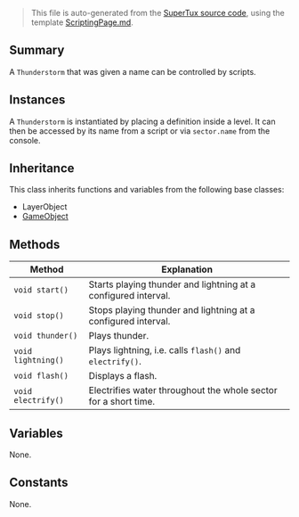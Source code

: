 > This file is auto-generated from the [SuperTux source code](https://github.com/SuperTux/supertux/tree/master/src), using the template [ScriptingPage.md](https://github.com/SuperTux/wiki/tree/master/templates/ScriptingPage.md).

Summary
-------

A `Thunderstorm` that was given a name can be controlled by scripts. 

Instances
--------

A `Thunderstorm` is instantiated by placing a definition inside a level. It can then be accessed by its name from a script or via `sector.name` from the console. 

Inheritance
--------

This class inherits functions and variables from the following base classes:
* LayerObject
* [GameObject](https://github.com/SuperTux/supertux/wiki/ScriptingGameObject)


Methods
-------

Method | Explanation
-------|-------
`void start()` | Starts playing thunder and lightning at a configured interval. 
`void stop()` | Stops playing thunder and lightning at a configured interval. 
`void thunder()` | Plays thunder. 
`void lightning()` | Plays lightning, i.e. calls `flash()` and `electrify()`. 
`void flash()` | Displays a flash. 
`void electrify()` | Electrifies water throughout the whole sector for a short time. 


Variables
---------

None.

Constants
---------

None.
